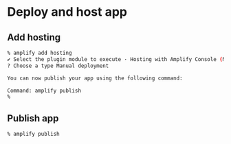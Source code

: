 # Deploy and host app

## Add hosting

```sh
% amplify add hosting
✔ Select the plugin module to execute · Hosting with Amplify Console (Managed hosting with custom domains, Continuous deployment)
? Choose a type Manual deployment

You can now publish your app using the following command:

Command: amplify publish
%
```

## Publish app

```sh
% amplify publish
```
